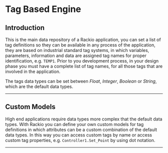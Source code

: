 # Tag Based Engine

## Introduction

This is the main data repository of a Rackio application, you can set a list of tag definitions so they can be available in any process of the application, they are based on industrial standard tag systems, in which variables, parameters, information and data are assigned tag names for proper identification, e.g. `TEMP1`. Prior to you development process, in your design phase you must have a complete list of tag names, for all those tags that are involved in the application.

The tags data types can be set between *Float*, *Integer*, *Boolean* or *String*, which are the default data types. 

---

## Custom Models

High end applications require data types more complex that the default data types. With Rackio you can define your own custom models for tag definitions in which attributes can be a custom combination of the default data types. In this way you can access custom tags by name or access custom tag properties, e.g. `Controller1.Set_Point` by using dot notation.

---